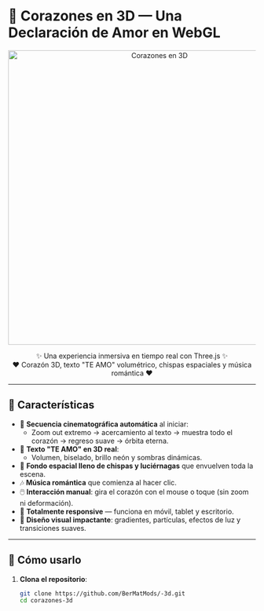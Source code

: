 # 💖 Corazones en 3D — Una Declaración de Amor en WebGL

<p align="center">
  <img src="https://user-images.githubusercontent.com/13031595/230732848-3d5a8b8f-8e4a-4c0a-9d5e-1e6e8d8a8b8f.gif" width="600" alt="Corazones en 3D">
</p>

<p align="center">
  ✨ Una experiencia inmersiva en tiempo real con Three.js ✨<br>
  ❤️ Corazón 3D, texto "TE AMO" volumétrico, chispas espaciales y música romántica ❤️
</p>

---

## 🌟 Características

- 🎥 **Secuencia cinematográfica automática** al iniciar:
  - Zoom out extremo → acercamiento al texto → muestra todo el corazón → regreso suave → órbita eterna.
- 💬 **Texto "TE AMO" en 3D real**:
  - Volumen, biselado, brillo neón y sombras dinámicas.
- 🌌 **Fondo espacial lleno de chispas y luciérnagas** que envuelven toda la escena.
- 🎶 **Música romántica** que comienza al hacer clic.
- 🖱️ **Interacción manual**: gira el corazón con el mouse o toque (sin zoom ni deformación).
- 📱 **Totalmente responsive** — funciona en móvil, tablet y escritorio.
- 🎨 **Diseño visual impactante**: gradientes, partículas, efectos de luz y transiciones suaves.

---

## 🚀 Cómo usarlo

1. **Clona el repositorio**:
   ```bash
   git clone https://github.com/BerMatMods/-3d.git
   cd corazones-3d

